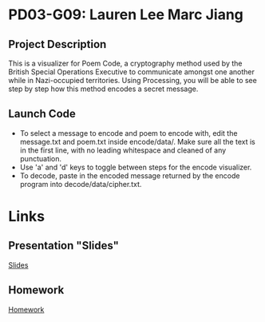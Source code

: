 # PD03-G09: Lauren Lee Marc Jiang

## Project Description
This is a visualizer for Poem Code, a cryptography method used by the British Special Operations Executive to communicate amongst one another while in Nazi-occupied territories. Using Processing, you will be able to see step by step how this method encodes a secret message.

## Launch Code
* To select a message to encode and poem to encode with, edit the message.txt and poem.txt inside encode/data/. Make sure all the text is in the first line, with no leading whitespace and cleaned of any punctuation.
* Use 'a' and 'd' keys to toggle between steps for the encode visualizer.
* To decode, paste in the encoded message returned by the encode program into decode/data/cipher.txt.



# Links

## Presentation "Slides"
[Slides](https://github.com/Stuycs-K/final-project-3-jiangm-leel/blob/main/PRESENTATION.md)

## Homework
[Homework](https://github.com/Stuycs-K/final-project-3-jiangm-leel/blob/main/HOMEWORK.md)
